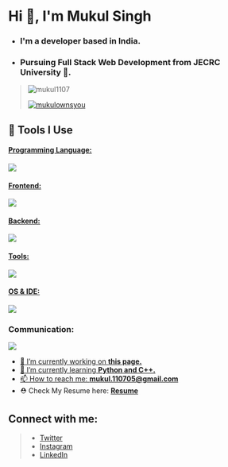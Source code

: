 
# Hi 👋, I'm Mukul Singh
- ### I'm a developer based in India. 
- ### Pursuing Full Stack Web Development from JECRC University 🏫.

> <p align="left" style="inline"> <img src="https://komarev.com/ghpvc/?username=mukul1107&label=Profile%20views&color=0e75b6&style=flat" alt="mukul1107" /> </p>
> <p align="left" style="inline"> <a href="https://twitter.com/mukulownsyou" target="blank"><img src="https://img.shields.io/x/follow/mukulownsyou?style=%26style%3Dfor-the-badge&logo=twitter" alt="mukulownsyou" /></a> </p>

## 🔧 Tools I Use
<p align="left">
  <a href="https://skillicons.dev">
    <h4> Programming Language: </h4>
    <img src="https://skillicons.dev/icons?i=c,cpp,py,js" />
    <h4> Frontend: </h4>
    <img src="https://skillicons.dev/icons?i=html,css,js,react" />
    <h4> Backend: </h4>
     <img src="https://skillicons.dev/icons?i=nodejs,express,mongo,mysql" />
    <h4> Tools: </h4>
     <img src="https://skillicons.dev/icons?i=postman,git,github,webpack,npm" />
    <h4> OS & IDE: </h4>
     <img src="https://skillicons.dev/icons?i=windows,vscode,webstorm" />
  </a>
</p>

  ### Communication:
<p align= "left">
  <a href="https://skillicons.dev">
      <img src="https://skillicons.dev/icons?i=discord,notion,linkedin,stackoverflow,twitter" />
</p>

- 🔭 I’m currently working on **this page.**
- 🌱 I’m currently learning **Python and C++.**
- 📫 How to reach me: **mukul.110705@gmail.com**
- ⛑️ Check My Resume here: **[Resume](https://github.com/mukuls1107/Resume)**

## Connect with me:

> - [Twitter](https://twitter.com/mukulownsyou)
> - [Instagram](https://instagram.com/mukulownsyou)
> - [LinkedIn](https://linkedin.com/in/mukul1107)

<!--
### My HoloPin Rewards


[![An image of @mukul1107's Holopin badges, which is a link to view their full Holopin profile](https://holopin.me/mukul1107)](https://holopin.io/@mukul1107)
*/
-->
